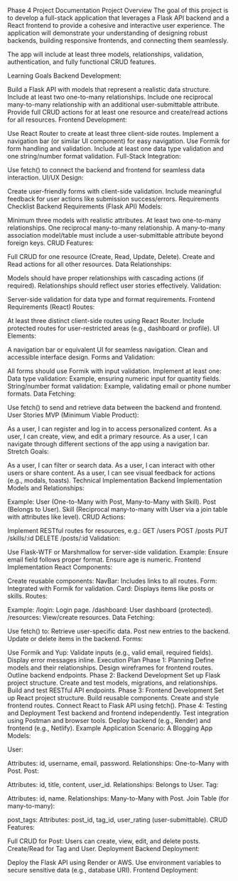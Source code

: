 Phase 4 Project Documentation
Project Overview
The goal of this project is to develop a full-stack application that leverages a Flask API backend and a React frontend to provide a cohesive and interactive user experience. The application will demonstrate your understanding of designing robust backends, building responsive frontends, and connecting them seamlessly.

The app will include at least three models, relationships, validation, authentication, and fully functional CRUD features.

Learning Goals
Backend Development:

Build a Flask API with models that represent a realistic data structure.
Include at least two one-to-many relationships.
Include one reciprocal many-to-many relationship with an additional user-submittable attribute.
Provide full CRUD actions for at least one resource and create/read actions for all resources.
Frontend Development:

Use React Router to create at least three client-side routes.
Implement a navigation bar (or similar UI component) for easy navigation.
Use Formik for form handling and validation.
Include at least one data type validation and one string/number format validation.
Full-Stack Integration:

Use fetch() to connect the backend and frontend for seamless data interaction.
UI/UX Design:

Create user-friendly forms with client-side validation.
Include meaningful feedback for user actions like submission success/errors.
Requirements Checklist
Backend Requirements (Flask API)
Models:

Minimum three models with realistic attributes.
At least two one-to-many relationships.
One reciprocal many-to-many relationship.
A many-to-many association model/table must include a user-submittable attribute beyond foreign keys.
CRUD Features:

Full CRUD for one resource (Create, Read, Update, Delete).
Create and Read actions for all other resources.
Data Relationships:

Models should have proper relationships with cascading actions (if required).
Relationships should reflect user stories effectively.
Validation:

Server-side validation for data type and format requirements.
Frontend Requirements (React)
Routes:

At least three distinct client-side routes using React Router.
Include protected routes for user-restricted areas (e.g., dashboard or profile).
UI Elements:

A navigation bar or equivalent UI for seamless navigation.
Clean and accessible interface design.
Forms and Validation:

All forms should use Formik with input validation.
Implement at least one:
Data type validation: Example, ensuring numeric input for quantity fields.
String/number format validation: Example, validating email or phone number formats.
Data Fetching:

Use fetch() to send and retrieve data between the backend and frontend.
User Stories
MVP (Minimum Viable Product):

As a user, I can register and log in to access personalized content.
As a user, I can create, view, and edit a primary resource.
As a user, I can navigate through different sections of the app using a navigation bar.
Stretch Goals:

As a user, I can filter or search data.
As a user, I can interact with other users or share content.
As a user, I can see visual feedback for actions (e.g., modals, toasts).
Technical Implementation
Backend Implementation
Models and Relationships:

Example:
User (One-to-Many with Post, Many-to-Many with Skill).
Post (Belongs to User).
Skill (Reciprocal many-to-many with User via a join table with attributes like level).
CRUD Actions:

Implement RESTful routes for resources, e.g.:
GET /users
POST /posts
PUT /skills/:id
DELETE /posts/:id
Validation:

Use Flask-WTF or Marshmallow for server-side validation.
Example:
Ensure email field follows proper format.
Ensure age is numeric.
Frontend Implementation
React Components:

Create reusable components:
NavBar: Includes links to all routes.
Form: Integrated with Formik for validation.
Card: Displays items like posts or skills.
Routes:

Example:
/login: Login page.
/dashboard: User dashboard (protected).
/resources: View/create resources.
Data Fetching:

Use fetch() to:
Retrieve user-specific data.
Post new entries to the backend.
Update or delete items in the backend.
Forms:

Use Formik and Yup:
Validate inputs (e.g., valid email, required fields).
Display error messages inline.
Execution Plan
Phase 1: Planning
Define models and their relationships.
Design wireframes for frontend routes.
Outline backend endpoints.
Phase 2: Backend Development
Set up Flask project structure.
Create and test models, migrations, and relationships.
Build and test RESTful API endpoints.
Phase 3: Frontend Development
Set up React project structure.
Build reusable components.
Create and style frontend routes.
Connect React to Flask API using fetch().
Phase 4: Testing and Deployment
Test backend and frontend independently.
Test integration using Postman and browser tools.
Deploy backend (e.g., Render) and frontend (e.g., Netlify).
Example Application
Scenario: A Blogging App
Models:

User:

Attributes: id, username, email, password.
Relationships: One-to-Many with Post.
Post:

Attributes: id, title, content, user_id.
Relationships: Belongs to User.
Tag:

Attributes: id, name.
Relationships: Many-to-Many with Post.
Join Table (for many-to-many):

post_tags:
Attributes: post_id, tag_id, user_rating (user-submittable).
CRUD Features:

Full CRUD for Post:
Users can create, view, edit, and delete posts.
Create/Read for Tag and User.
Deployment
Backend Deployment:

Deploy the Flask API using Render or AWS.
Use environment variables to secure sensitive data (e.g., database URI).
Frontend Deployment:
